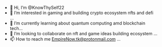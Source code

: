 - 👋 Hi, I’m @KnowThySelf22
- 👀 I’m interested in gaming and building crypto ecosystem nfts and defi ...
- 🌱 I’m currently learning about quantum computing amd blockchain tech...
- 💞️ I’m looking to collaborate on nft and game ideas building ecosystem ...
- 📫 How to reach me EmpireNow.tk@protonmail.com ...

<!---
EmpireNow/KnowThySelf22 is a ✨ special ✨ repository because its `README.md` (this file) appears on your GitHub profile.
You can click the Preview link to take a look at your changes.
--->
